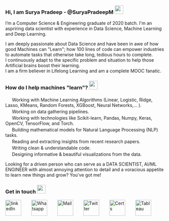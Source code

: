 ### Hi, I am Surya Pradeep - @SuryaPradeepM <img target="_blank" src="https://i.imgur.com/zj8ZWgr.png" height = "27"/>

I’m a Computer Science & Engineering graduate of 2020 batch. I'm an aspriring data scientist with experience in  Data Science, Machine Learning and Deep Learning.

I am deeply passionate about Data Science and have been in awe of how good Machines can "Learn"; how  100 lines of code can empower industries to automate tasks that otherwise take long, tedious hours to complete.<br> I continuously adapt to the specific problem and situation to help those Artificial brains boost their learning.<br>
I am a firm believer in Lifelong Learning and am a complete MOOC fanatic.


### How do I help machines "learn"? <img target="_blank" src="https://i.imgur.com/tTJgCkz.png" height = "27"/>

<img target="_blank" src="https://i.imgur.com/UqXfMdN.png" width = "17"/> Working with Machine Learning Algorithms (Linear, Logistic, Ridge, Lasso, KMeans, Random Forests, XGBoost, Neural Networks,... ).<br>
<img target="_blank" src="https://i.imgur.com/UqXfMdN.png" width = "17"/> Working on data gathering pipelines.<br>
<img target="_blank" src="https://i.imgur.com/UqXfMdN.png" width = "17"/> Working with technologies like Scikit-learn, Pandas, Numpy, Keras, OpenCV, TensorFlow, and Torch.<br>
<img target="_blank" src="https://i.imgur.com/UqXfMdN.png" width = "17"/> Building mathematical models for Natural Language Processing (NLP) tasks.<br>
<img target="_blank" src="https://i.imgur.com/UqXfMdN.png" width = "17"/> Reading and extracting insights from recent research papers.<br>
<img target="_blank" src="https://i.imgur.com/UqXfMdN.png" width = "17"/> Writing clean & understandable code.<br>
<img target="_blank" src="https://i.imgur.com/UqXfMdN.png" width = "17"/> Designing informative & beautiful visualizations from the data.<br>

Looking for a driven person who can serve as a DATA SCIENTIST, AI/ML ENGINEER with almost annoying attention to detail and a voracious appetite to learn new things and grow? You've got me!

### Get in touch <img target="_blank" src="https://i.imgur.com/y6gRBGy.png" height = "27"/>
[<img target="_blank" src="https://i.imgur.com/720hQFC.png" alt = "linkedIn" height = "50"/>](https://www.linkedin.com/in/SuryaPradeepM/)  
[<img target="_blank" src="https://i.imgur.com/tQ2Utey.png" alt = "Whatsapp" height = "50"/>](https://wa.me/917982851542)  
[<img target="_blank" src="https://i.imgur.com/ewkyNiB.png" alt = "Mail" height = "50"/>](mailto:suryapradeepm@outlook.in)  
[<img target="_blank" src="https://i.imgur.com/F5SlIIv.png" alt = "Twitter" height = "50"/>](https://twitter.com/suryapradeep_m)  
[<img target="_blank" src="https://i.imgur.com/lmPxzx3.png" alt = "Certs" height = "50"/>](https://github.com/SuryaPradeepM/Certificates)  
[<img target="_blank" src="https://i.imgur.com/uT97BmS.png" alt = "Tableau" height = "50"/>](https://public.tableau.com/profile/suryapradeepm/#!/)  
